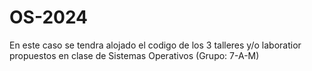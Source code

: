 # OS-2024
En este caso se tendra alojado el codigo de los 3 talleres y/o laboratior propuestos en clase de Sistemas Operativos (Grupo: 7-A-M)
